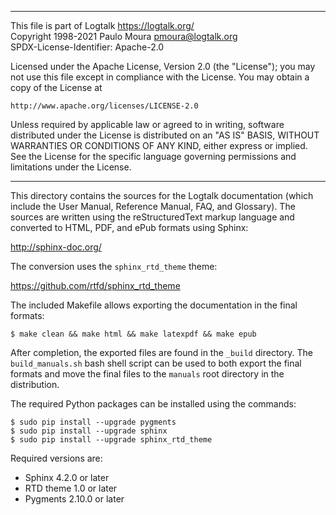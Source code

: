 ________________________________________________________________________

This file is part of Logtalk <https://logtalk.org/>  
Copyright 1998-2021 Paulo Moura <pmoura@logtalk.org>  
SPDX-License-Identifier: Apache-2.0

Licensed under the Apache License, Version 2.0 (the "License");
you may not use this file except in compliance with the License.
You may obtain a copy of the License at

    http://www.apache.org/licenses/LICENSE-2.0

Unless required by applicable law or agreed to in writing, software
distributed under the License is distributed on an "AS IS" BASIS,
WITHOUT WARRANTIES OR CONDITIONS OF ANY KIND, either express or implied.
See the License for the specific language governing permissions and
limitations under the License.
________________________________________________________________________


This directory contains the sources for the Logtalk documentation (which
include the User Manual, Reference Manual, FAQ, and Glossary). The sources
are written using the reStructuredText markup language and converted to
HTML, PDF, and ePub formats using Sphinx:

http://sphinx-doc.org/

The conversion uses the `sphinx_rtd_theme` theme:

https://github.com/rtfd/sphinx_rtd_theme

The included Makefile allows exporting the documentation in the final
formats:

	$ make clean && make html && make latexpdf && make epub

After completion, the exported files are found in the `_build` directory.
The `build_manuals.sh` bash shell script can be used to both export the
final formats and move the final files to the `manuals` root directory
in the distribution.

The required Python packages can be installed using the commands:

	$ sudo pip install --upgrade pygments
	$ sudo pip install --upgrade sphinx
	$ sudo pip install --upgrade sphinx_rtd_theme

Required versions are:

- Sphinx 4.2.0 or later
- RTD theme 1.0 or later
- Pygments 2.10.0 or later
